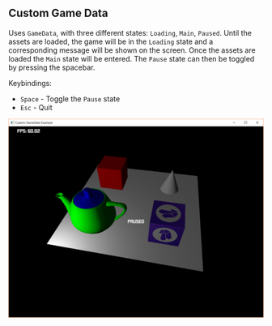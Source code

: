 ## Custom Game Data

Uses `GameData`, with three different states: `Loading`, `Main`, `Paused`.  Until the assets are loaded, the game will be in the `Loading` state and a corresponding message will be shown on the screen. Once the assets are loaded the `Main` state will be entered. The `Pause` state can then be toggled by pressing the spacebar.

Keybindings:

* `Space` - Toggle the `Pause` state
* `Esc` - Quit

![custom game data example screenshot](./screenshot.png)
